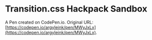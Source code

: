 # Transition.css Hackpack Sandbox

A Pen created on CodePen.io. Original URL: [https://codepen.io/argyleink/pen/MWyJxLx](https://codepen.io/argyleink/pen/MWyJxLx).


